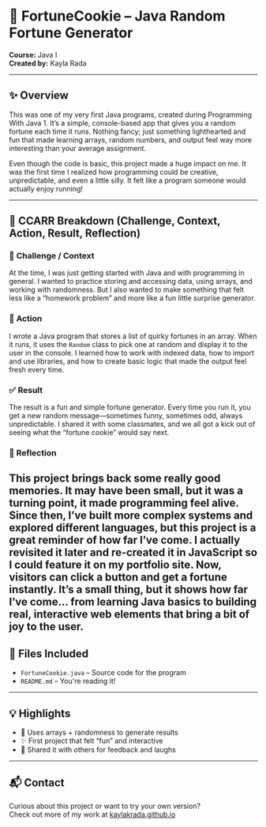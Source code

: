 # 🥠 FortuneCookie – Java Random Fortune Generator  
**Course:** Java I  
**Created by:** Kayla Rada  

---

## ✨ Overview
This was one of my very first Java programs, created during Programming With Java 1. It’s a simple, console-based app that gives you a random fortune each time it runs. Nothing fancy; just something lighthearted and fun that made learning arrays, random numbers, and output feel way more interesting than your average assignment.

Even though the code is basic, this project made a huge impact on me. It was the first time I realized how programming could be creative, unpredictable, and even a little silly. It felt like a program someone would actually enjoy running!

---

## 🚗 CCARR Breakdown (Challenge, Context, Action, Result, Reflection)

### 🔹 **Challenge / Context**
At the time, I was just getting started with Java and with programming in general. I wanted to practice storing and accessing data, using arrays, and working with randomness. But I also wanted to make something that felt less like a “homework problem” and more like a fun little surprise generator.

### 🔧 **Action**
I wrote a Java program that stores a list of quirky fortunes in an array. When it runs, it uses the `Random` class to pick one at random and display it to the user in the console. I learned how to work with indexed data, how to import and use libraries, and how to create basic logic that made the output feel fresh every time.

### ✅ **Result**
The result is a fun and simple fortune generator. Every time you run it, you get a new random message—sometimes funny, sometimes odd, always unpredictable. I shared it with some classmates, and we all got a kick out of seeing what the “fortune cookie” would say next.

### 💭 **Reflection**
This project brings back some really good memories. It may have been small, but it was a turning point, it made programming feel alive. Since then, I’ve built more complex systems and explored different languages, but this project is a great reminder of how far I’ve come. I actually revisited it later and re-created it in JavaScript so I could feature it on my portfolio site. Now, visitors can click a button and get a fortune instantly. It’s a small thing, but it shows how far I’ve come... from learning Java basics to building real, interactive web elements that bring a bit of joy to the user.
---

## 📁 Files Included
- `FortuneCookie.java` – Source code for the program  
- `README.md` – You're reading it!

---

## 💡 Highlights
- 🎲 Uses arrays + randomness to generate results  
- ✨ First project that felt “fun” and interactive  
- 💬 Shared it with others for feedback and laughs

---

## 📬 Contact  
Curious about this project or want to try your own version?  
Check out more of my work at [kaylakrada.github.io](https://kaylakrada.github.io)
